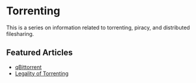 # Torrenting

This is a series on information related to torrenting, piracy, and distributed filesharing.

## Featured Articles

* [qBittorrent](/torrenting/qbittorrent)
* [Legality of Torrenting](/torrenting/legality)